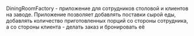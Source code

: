 DiningRoomFactory - приложение для сотрудников столовой и клиентов на заводе. Приложение позволяет добавлять поставки сырой еды, добавлять количество приготовленных порций со стороны сотрудника, а со стороны клиента - делать заказ и бронировать её
